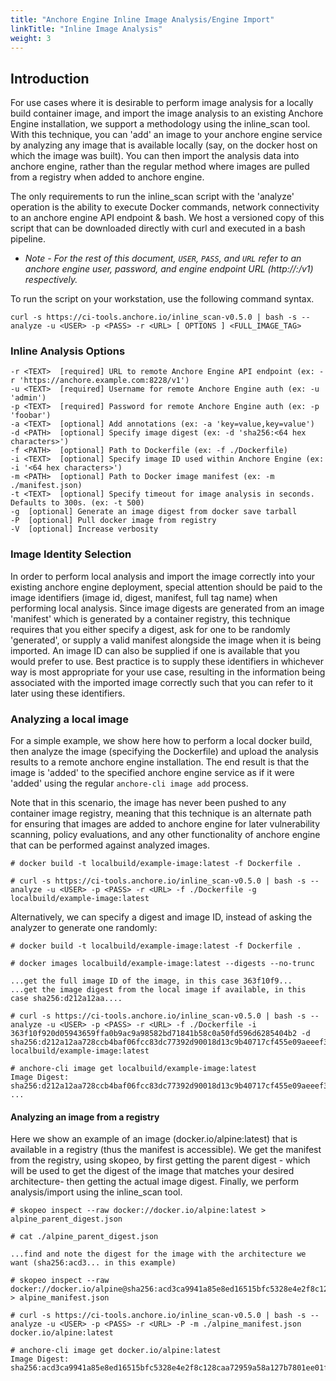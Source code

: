 ```yaml
---
title: "Anchore Engine Inline Image Analysis/Engine Import"
linkTitle: "Inline Image Analysis"
weight: 3
---
```


## Introduction
For use cases where it is desirable to perform image analysis for a locally build container image, and import the image analysis to an existing Anchore Engine installation, we support a methodology using the inline_scan tool.  With this technique, you can 'add' an image to your anchore engine service by analyzing any image that is available locally (say, on the docker host on which the image was built). You can then import the analysis data into anchore engine, rather than the regular method where images are pulled from a registry when added to anchore engine.

The only requirements to run the inline_scan script with the 'analyze' operation is the ability to execute Docker commands, network connectivity to an anchore engine API endpoint & bash. We host a versioned copy of this script that can be downloaded directly with curl and executed in a bash pipeline.

* *Note - For the rest of this document, `USER`, `PASS`, and `URL` refer to an anchore engine user, password, and engine endpoint URL (http://<anchore-engine-host>:<port>/v1) respectively.*

To run the script on your workstation, use the following command syntax.

`curl -s https://ci-tools.anchore.io/inline_scan-v0.5.0 | bash -s -- analyze -u <USER> -p <PASS> -r <URL> [ OPTIONS ] <FULL_IMAGE_TAG>`

### Inline Analysis Options
```
-r <TEXT>  [required] URL to remote Anchore Engine API endpoint (ex: -r 'https://anchore.example.com:8228/v1')
-u <TEXT>  [required] Username for remote Anchore Engine auth (ex: -u 'admin')
-p <TEXT>  [required] Password for remote Anchore Engine auth (ex: -p 'foobar')
-a <TEXT>  [optional] Add annotations (ex: -a 'key=value,key=value')
-d <PATH>  [optional] Specify image digest (ex: -d 'sha256:<64 hex characters>')
-f <PATH>  [optional] Path to Dockerfile (ex: -f ./Dockerfile)
-i <TEXT>  [optional] Specify image ID used within Anchore Engine (ex: -i '<64 hex characters>')
-m <PATH>  [optional] Path to Docker image manifest (ex: -m ./manifest.json)
-t <TEXT>  [optional] Specify timeout for image analysis in seconds. Defaults to 300s. (ex: -t 500)
-g  [optional] Generate an image digest from docker save tarball
-P  [optional] Pull docker image from registry
-V  [optional] Increase verbosity
```

### Image Identity Selection
In order to perform local analysis and import the image correctly into your existing anchore engine deployment, special attention should be paid to the image identifiers (image id, digest, manifest, full tag name) when performing local analysis.  Since image digests are generated from an image 'manifest' which is generated by a container registry, this technique requires that you either specify a digest, ask for one to be randomly 'generated', or supply a valid manifest alongside the image when it is being imported.  An image ID can also be supplied if one is available that you would prefer to use.  Best practice is to supply these identifiers in whichever way is most appropriate for your use case, resulting in the information being associated with the imported image correctly such that you can refer to it later using these identifiers.  

### Analyzing a local image
For a simple example, we show here how to perform a local docker build, then analyze the image (specifying the Dockerfile) and upload the analysis results to a remote anchore engine installation. The end result is that the image is 'added' to the specified anchore engine service as if it were 'added' using the regular `anchore-cli image add` process. 

Note that in this scenario, the image has never been pushed to any container image registry, meaning that this technique is an alternate path for ensuring that images are added to anchore engine for later vulnerability scanning, policy evaluations, and any other functionality of anchore engine that can be performed against analyzed images.

```
# docker build -t localbuild/example-image:latest -f Dockerfile .

# curl -s https://ci-tools.anchore.io/inline_scan-v0.5.0 | bash -s -- analyze -u <USER> -p <PASS> -r <URL> -f ./Dockerfile -g localbuild/example-image:latest
```

Alternatively, we can specify a digest and image ID, instead of asking the analyzer to generate one randomly:
```
# docker build -t localbuild/example-image:latest -f Dockerfile .

# docker images localbuild/example-image:latest --digests --no-trunc

...get the full image ID of the image, in this case 363f10f9...
...get the image digest from the local image if available, in this case sha256:d212a12aa....

# curl -s https://ci-tools.anchore.io/inline_scan-v0.5.0 | bash -s -- analyze -u <USER> -p <PASS> -r <URL> -f ./Dockerfile -i 363f10f920d05943659ffa0b9ac9a98582bd71841b58c0a50fd596d6285404b2 -d sha256:d212a12aa728ccb4baf06fcc83dc77392d90018d13c9b40717cf455e09aeeef3 localbuild/example-image:latest

# anchore-cli image get localbuild/example-image:latest
Image Digest: sha256:d212a12aa728ccb4baf06fcc83dc77392d90018d13c9b40717cf455e09aeeef3
...
```

#### Analyzing an image from a registry
Here we show an example of an image (docker.io/alpine:latest) that is available in a registry (thus the manifest is accessible). We get the manifest from the registry, using skopeo, by first getting the parent digest - which will be used to get the digest of the image that matches your desired architecture- then getting the actual image digest.  Finally, we perform analysis/import using the inline_scan tool.
```
# skopeo inspect --raw docker://docker.io/alpine:latest > alpine_parent_digest.json

# cat ./alpine_parent_digest.json

...find and note the digest for the image with the architecture we want (sha256:acd3... in this example)

# skopeo inspect --raw docker://docker.io/alpine@sha256:acd3ca9941a85e8ed16515bfc5328e4e2f8c128caa72959a58a127b7801ee01f > alpine_manifest.json

# curl -s https://ci-tools.anchore.io/inline_scan-v0.5.0 | bash -s -- analyze -u <USER> -p <PASS> -r <URL> -P -m ./alpine_manifest.json docker.io/alpine:latest

# anchore-cli image get docker.io/alpine:latest
Image Digest: sha256:acd3ca9941a85e8ed16515bfc5328e4e2f8c128caa72959a58a127b7801ee01f